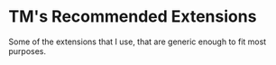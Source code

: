 # TM's Recommended Extensions

Some of the extensions that I use, that are generic enough to fit most purposes.
